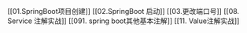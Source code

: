 [[01.SpringBoot项目创建]]
[[02.SpringBoot 启动]]
[[03.更改端口号]]
[[08.  Service 注解实战]]
[[091. spring boot其他基本注解]]
[[11.  Value注解实战]]